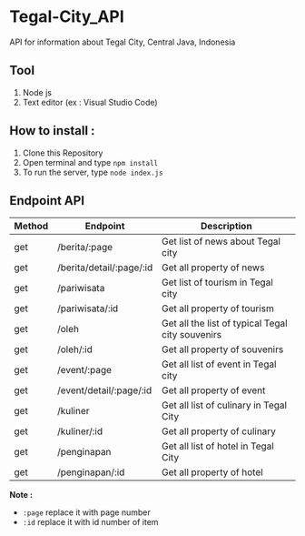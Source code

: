 
# Tegal-City_API
API for information about Tegal City, Central Java, Indonesia

## Tool
1. Node js
2. Text editor (ex : Visual Studio Code)


## How to install :
1. Clone this Repository
2. Open terminal and type `npm install`
3. To run the server, type `node index.js`

## Endpoint API
|Method | Endpoint | Description 
|--|--|--|
| get | /berita/:page |Get list of news about Tegal city
| get | /berita/detail/:page/:id | Get all property of news 
| get | /pariwisata | Get list of tourism in Tegal city
| get | /pariwisata/:id | Get all property of tourism
| get | /oleh | Get all the list of typical Tegal city souvenirs
| get | /oleh/:id | Get all property of souvenirs
| get | /event/:page | Get all list of event in Tegal city
| get | /event/detail/:page/:id | Get all property of event
| get | /kuliner | Get all list of culinary in Tegal City
| get | /kuliner/:id | Get all property of culinary
| get | /penginapan | Get all list of hotel in Tegal City 
| get | /penginapan/:id | Get all property of hotel

**Note :**

 - `:page` replace it with page number
 - `:id` replace it with id number of item
